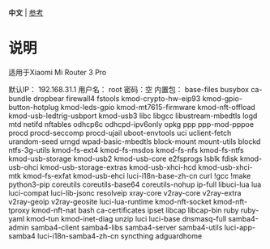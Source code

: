**中文** | [参考](https://p3terx.com/archives/build-openwrt-with-github-actions.html)

# 说明

适用于Xiaomi Mi Router 3 Pro

默认IP： 192.168.31.1
用户名： root
密码：空
内置包：
		base-files busybox ca-bundle dropbear firewall4 fstools kmod-crypto-hw-eip93 kmod-gpio-button-hotplug kmod-leds-gpio kmod-mt7615-firmware kmod-nft-offload kmod-usb-ledtrig-usbport kmod-usb3 libc libgcc libustream-mbedtls logd mtd netifd nftables odhcp6c odhcpd-ipv6only opkg ppp ppp-mod-pppoe procd procd-seccomp procd-ujail uboot-envtools uci uclient-fetch urandom-seed urngd wpad-basic-mbedtls
		block-mount mount-utils blockd ntfs-3g-utils kmod-fs-ext4 kmod-fs-msdos kmod-fs-nfs kmod-fs-ntfs kmod-usb-storage kmod-usb2 kmod-usb-core e2fsprogs lsblk fdisk kmod-usb-ohci kmod-usb-storage-extras kmod-usb-xhci-hcd kmod-usb-xhci-mtk kmod-fs-exfat kmod-usb-ehci luci-i18n-base-zh-cn curl
		!gcc !make python3-pip 
		coreutils coreutils-base64 coreutils-nohup ip-full libuci-lua lua luci-compat luci-lib-jsonc resolveip xray-core v2ray-core v2ray-extra v2ray-geoip v2ray-geosite luci-lua-runtime kmod-nft-socket kmod-nft-tproxy kmod-nft-nat
		bash ca-certificates ipset libcap libcap-bin ruby ruby-yaml kmod-tun kmod-inet-diag unzip luci luci-base
		dnsmasq-full
		samba4-admin samba4-client samba4-libs samba4-server samba4-utils luci-app-samba4 luci-i18n-samba4-zh-cn
		syncthing
		adguardhome
